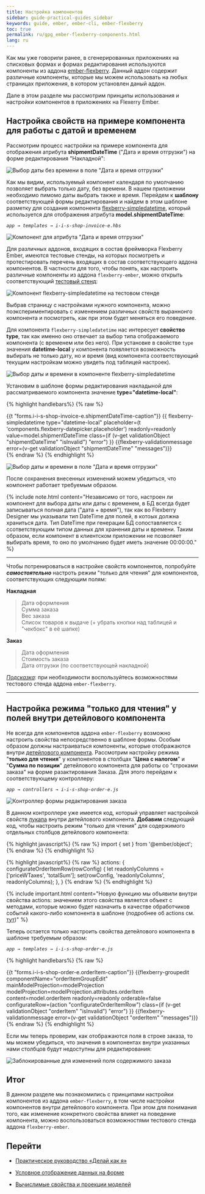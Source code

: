 ```yaml
---
title: Настройка компонентов
sidebar: guide-practical-guides_sidebar
keywords: guide, ember, ember-cli, ember-flexberry
toc: true
permalink: ru/gpg_ember-flexberry-components.html
lang: ru
---
```


Как мы уже говорили ранее, в сгенерированных приложениях на списковых формах и формах редактирования используются компоненты из аддона [ember-flexberry](https://github.com/Flexberry/ember-flexberry). Данный аддон содержит различные компоненты, которые мы можем использовать на любых страницах приложения, в котором установлен даный аддон.

Дале в этом разделе мы рассмотрим принципы использования и настройки компонентов в приложениях на Flexerry Ember.

## Настройка свойств на примере компонента для работы с датой и временем

Рассмотрим процесс настройки на примере компонента для отображения атрибута **shipmentDateTime** ("Дата и время отгрузки") на форме редактирования "Накладной":

![Выбор даты без времени в поле "Дата и время отгрузки"](/images/pages/guides/flexberry-ember/5-2-ember-flexberry-components/5-2-1.png)

Как мы видим, используемый компонент календаря по умолчанию позволяет выбрать только дату, без времени. В нашем приложении необходимо пимомо даты выбрать также и время. Перейдем к **шаблону** соответствующей формы редактирования и найдем в этом шаблоне разметку для создания компонента [flexberry-simpledatetime](https://flexberry.github.io/ru/fe_edit-form-components.html#flexberry-simpledatetime), который используется для отображения атрибута **model.shipmentDateTime**:

*`app → templates → i-i-s-shop-invoice-e.hbs`*

![Компонент для атрибута "Дата и время отгрузки"](/images/pages/guides/flexberry-ember/5-2-ember-flexberry-components/5-2-2.png)

Для различных аддонов, входящих в состав фреймворка Flexberry Ember, имеются тестовые стенды, на которых посмотреть и протестировать перечень входящих в состав соответствующего аддона компонентов. В частности для того, чтобы понять, как настроить различные компоненты из аддона `flexberry-ember`, можно открыть соответствующий [тестовый стенд](http://flexberry.github.io/ember-flexberry/dummy/master/):

![Компонент flexberry-simpledatetime на тестовом стенде](/images/pages/guides/flexberry-ember/5-2-ember-flexberry-components/5-2-3.png)

Выбрав страницу с настройками нужного компонента, можно поэкспериментировать с изменением различных свойств выраннонго компонента и посмотреть, как при этом будет меняться его поведение.

Для компонента `flexberry-simpledatetime` нас интересует **свойство type**, так как именно оно отвечает за выбор типа отображаемого компонента (с временем или без него). При установке в свойстве `type` значения **datetime-local** у компонента появляется возможность выбирать не только дату, но и время (вид компонента соответствующий текущим настройкам можно увидеть под таблицей настроек).

![Выбор даты и времени в компоненте flexberry-simpledatetime](/images/pages/guides/flexberry-ember/5-2-ember-flexberry-components/5-2-4.png)

Установим в шаблоне формы редактирования накладыной для рассматриваемого компонента значение **type="datetime-local"**:

{% highlight handlebars%}
{% raw %}
<div class="field">
    <label>{{t "forms.i-i-s-shop-invoice-e.shipmentDateTime-caption"}}</label>
    {{
      flexberry-simpledatetime
      type="datetime-local"
      placeholder=(t 'components.flexberry-datepicker.placeholder')
      readonly=readonly
      value=model.shipmentDateTime
      class=(if (v-get validationObject "shipmentDateTime" "isInvalid") "error")
    }}
    {{flexberry-validationmessage error=(v-get validationObject "shipmentDateTime" "messages")}}
  </div>
{% endraw %}
{% endhighlight %}

![Выбор даты и времени в поле "Дата и время отгрузки"](/images/pages/guides/flexberry-ember/5-2-ember-flexberry-components/5-2-6.png)

После сохранения внесенных изменений можем убедиться, что компонент работает требуемым образом.

{% include note.html content="Независимо от того, настроен ли компонент для выбора даты или даты с временем, в БД всегда будет записываться полная дата (&#34;дата + время&#34;), так как во Flexberry Designer мы указывали тип DateTime для полей, в котоых должна храниться дата. Тип DateTime при генерации БД сопоставляется с ссответствующим типом данных для хранения даты и времени. Таким образом, если компонент в клиентском приложении не позволяет выбирать время, то оно по умолчанию будет иметь значение 00:00:00." %}

---

Чтобы потренироваться в настройке свойств компонентов, попробуйте **_самостоятельно_** настроть режим "только для чтения" для компонентов, соответствующих следующим полям:

**Накладная**
> Дата оформления  
> Сумма заказа  
> Вес заказа  
> Список товаров к выдаче (+ убрать кнопки над таблицей и "чекбокс" в её шапке)

**Заказ**
> Дата оформления  
> Стоимость заказа  
> Дата отгрузки (по соответствующей накладной)

*<u>Подсказка</u>*: при необходимости воспользуйтесь возможностями тестового стенда аддона `ember-flexberry`.

---

## Настройка режима "только для чтения" у полей внутри детейлового компонента

Не всегда для компонентов аддона `ember-flexberry` возможно настроить свойства непосредственно в шаблоне формы. Особым образом должны настраиваться компоненты, которые отображаются внутри [детейлового компонента](https://flexberry.github.io/ru/fe_groupedit.html). Рассмотрим настройку режима "**только для чтения**" у компонентов в столбцах "**Цена с налогом**" и "**Сумма по позиции**" детейлового компонента для работы со "строками заказа" на форме разактирования Заказа. Для этого перейдем к соответствующему контроллеру:

*`app → controllers → i-i-s-shop-order-e.js`*

![Контроллер формы редактирования заказа](/images/pages/guides/flexberry-ember/5-2-ember-flexberry-components/5-2-7.png)

В данном контроллере уже имеется код, который управляет настройкой свойств [лукапа](https://flexberry.github.io/ru/fe_lookup-component.html) внутри детейлового компонента. **Добавим** следующий код, чтобы настроить режим "только для чтения" для содержимого отдельных столбцов детейлового компонента:

{% highlight javascript%}
{% raw %}
import { set } from '@ember/object';
{% endraw %}
{% endhighlight %}

{% highlight javascript%}
{% raw %}
actions: {
    configurateOrderItemRow(rowConfig) {
    let readonlyColumns = ['priceWTaxes', 'totalSum'];
    set(rowConfig, 'readonlyColumns', readonlyColumns);
    },
}
{% endraw %}
{% endhighlight %}

{% include important.html content="Новую функцию мы объявили внутри свойства actions: значением этого свойства является объект с методами, которые можно будет назначить в качестве обработчиков событий какого-либо компонента в шаблоне (подробнее об actions см. [тут](https://guides.emberjs.com/v3.1.0/templates/actions/))" %}

Теперь остается только настроить свойства детейлового компонента в шаблоне требуемым образом:

*`app → templates → i-i-s-shop-order-e.js`*

{% highlight handlebars%}
{% raw %}
<div class="field">
    <label>{{t "forms.i-i-s-shop-order-e.orderItem-caption"}}</label>
    {{flexberry-groupedit
      componentName="orderItemGroupEdit"
      mainModelProjection=modelProjection
      modelProjection=modelProjection.attributes.orderItem
      content=model.orderItem
      readonly=readonly
      orderable=false
      configurateRow=(action "configurateOrderItemRow")
      class=(if (v-get validationObject "orderItem" "isInvalid") "error")
    }}
    {{flexberry-validationmessage error=(v-get validationObject "orderItem" "messages")}}
</div>
{% endraw %}
{% endhighlight %}

Если мы теперь проверим, как отображаются поля в строке заказа, то мы можем убедиться, что значения в компонентах внутри указанных нами столбцов будут недоступны для редактирования:

![Заблокированные для изменений поля содержимого заказа](/images/pages/guides/flexberry-ember/5-2-ember-flexberry-components/5-2-10.png)

## Итог

В данном разделе мы познакомились с принципами настройки компонентов из аддона `ember-flexberry`, в том числе настройки компонентов внутри детейлового компонента. При этом для понимания того, как изменение конкретного свойства влияет на поведение компонента, можно воспользоваться возможностями тестового стенда аддона `flexberry-ember`.

## Перейти

* [Практическое руководство  «Делай как я»](gpg_landing-page.html) <i class="fa fa-arrow-up" aria-hidden="true"></i>

* [Условное отображение данных на форме](gpg_conditional-display-fields.html) <i class="fa fa-arrow-left" aria-hidden="true"></i>
* [Вычислимые свойства и проекции моделей](gpg_computable-properties-and-projections-of-models.html) <i class="fa fa-arrow-right" aria-hidden="true"></i>